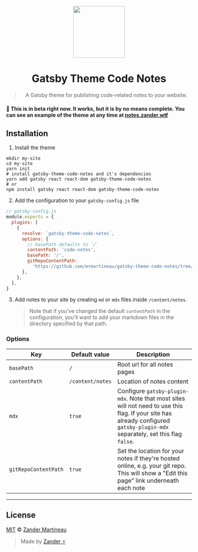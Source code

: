 <div align="center">
  <img src="https://brand.zander.wtf/Avatar.png" width="140">
  <h1>
    Gatsby Theme Code Notes
  </h1>

> A Gatsby theme for publishing code-related notes to your website.

</div>

#### 🚧 This is in beta right now. It works, but it is by no means complete. You can see an example of the theme at any time at [notes.zander.wtf](https://notes.zander.wtf)

## Installation

1. Install the theme

```shell
mkdir my-site
cd my-site
yarn init
# install gatsby-theme-code-notes and it's dependencies
yarn add gatsby react react-dom gatsby-theme-code-notes
# or
npm install gatsby react react-dom gatsby-theme-code-notes
```

2. Add the configuration to your `gatsby-config.js` file

```js
// gatsby-config.js
module.exports = {
  plugins: [
    {
      resolve: `gatsby-theme-code-notes`,
      options: {
        // basePath defaults to `/`
        contentPath: 'code-notes',
        basePath: '/',
        gitRepoContentPath:
          'https://github.com/mrmartineau/gatsby-theme-code-notes/tree/master/example/code-notes/',
      },
    },
  ],
}
```

3. Add notes to your site by creating `md` or `mdx` files inside `/content/notes`.
   > Note that if you've changed the default `contentPath` in the configuration, you'll want to add your markdown files in the directory specified by that path.

### Options

| Key                  | Default value    | Description                                                                                                                                                                    |
| -------------------- | ---------------- | ------------------------------------------------------------------------------------------------------------------------------------------------------------------------------ |
| `basePath`           | `/`              | Root url for all notes pages                                                                                                                                                   |
| `contentPath`        | `/content/notes` | Location of notes content                                                                                                                                                      |
| `mdx`                | `true`           | Configure `gatsby-plugin-mdx`. Note that most sites will not need to use this flag. If your site has already configured `gatsby-plugin-mdx` separately, set this flag `false`. |
| `gitRepoContentPath` | `true`           | Set the location for your notes if they're hosted online, e.g. your git repo. This will show a "Edit this page" link underneath each note                                      |

---

## License

[MIT](https://choosealicense.com/licenses/mit/) © [Zander Martineau](https://zander.wtf)

> Made by [Zander ⚡](https://github.com/mrmartineau/)
